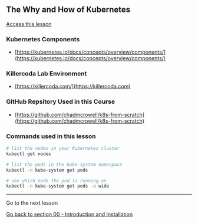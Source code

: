 ## The Why and How of Kubernetes

[Access this lesson](https://community.kubeskills.com/c/kubernetes-from-scratch/edit-lesson/sections/761976/lessons/2889184)

### Kubernetes Components
- [https://kubernetes.io/docs/concepts/overview/components/](https://kubernetes.io/docs/concepts/overview/components/)

### Killercoda Lab Environment
- [https://killercoda.com/](https://killercoda.com)

### GitHub Repsitory Used in this Course
- [https://github.com/chadmcrowell/k8s-from-scratch](https://github.com/chadmcrowell/k8s-from-scratch)

### Commands used in this lesson

```bash
# list the nodes in your Kubernetes cluster
kubectl get nodes

# list the pods in the kube-system namespace
kubectl -n kube-system get pods

# see which node the pod is running on
kubectl -n kube-system get pods -o wide
```

---

Go to the next lesson

[Go back to section 00 - Introduction and Installation](README.md)